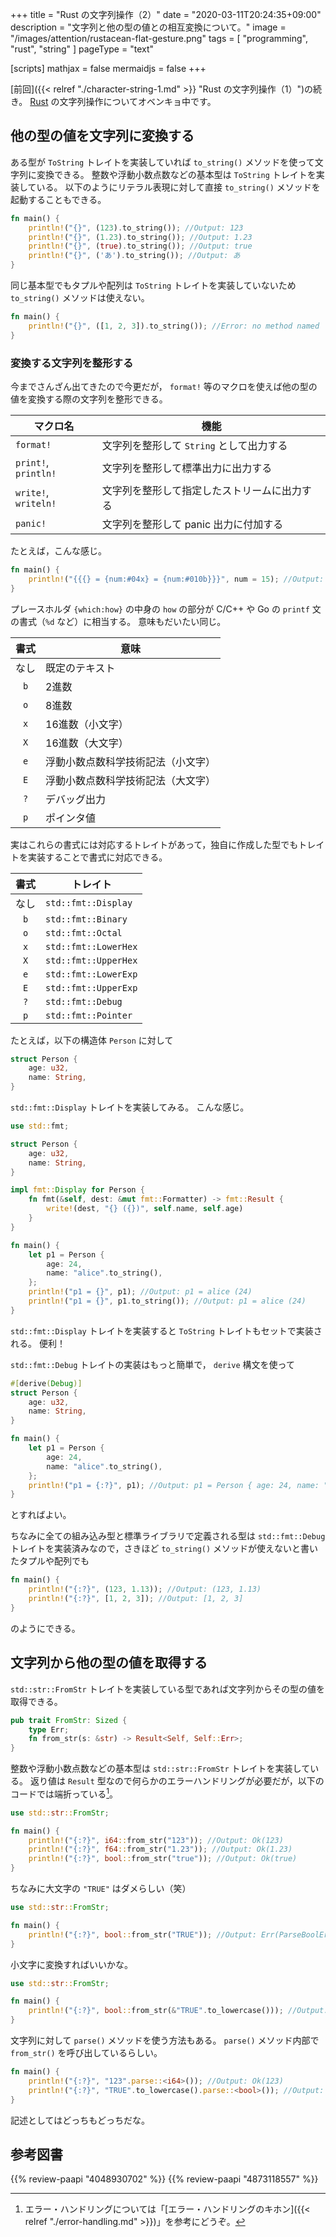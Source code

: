 +++
title = "Rust の文字列操作（2）"
date =  "2020-03-11T20:24:35+09:00"
description = "文字列と他の型の値との相互変換について。"
image = "/images/attention/rustacean-flat-gesture.png"
tags = [ "programming", "rust", "string" ]
pageType = "text"

[scripts]
  mathjax = false
  mermaidjs = false
+++

[前回]({{< relref "./character-string-1.md" >}} "Rust の文字列操作（1）")の続き。
[Rust] の文字列操作についてオベンキョ中です。

## 他の型の値を文字列に変換する

ある型が `ToString` トレイトを実装していれば `to_string()` メソッドを使って文字列に変換できる。
整数や浮動小数点数などの基本型は `ToString` トレイトを実装している。
以下のようにリテラル表現に対して直接 `to_string()` メソッドを起動することもできる。

```rust
fn main() {
    println!("{}", (123).to_string()); //Output: 123
    println!("{}", (1.23).to_string()); //Output: 1.23
    println!("{}", (true).to_string()); //Output: true
    println!("{}", ('あ').to_string()); //Output: あ
}
```

同じ基本型でもタプルや配列は `ToString` トレイトを実装していないため `to_string()` メソッドは使えない。

```rust
fn main() {
    println!("{}", ([1, 2, 3]).to_string()); //Error: no method named `to_string` found for type `[{integer}; 3]` in the current scope
}
```

### 変換する文字列を整形する

今までさんざん出てきたので今更だが， `format!` 等のマクロを使えば他の型の値を変換する際の文字列を整形できる。

| マクロ名             | 機能                                         |
| -------------------- | -------------------------------------------- |
| `format!`            | 文字列を整形して `String` として出力する     |
| `print!`, `println!` | 文字列を整形して標準出力に出力する           |
| `write!`, `writeln!` | 文字列を整形して指定したストリームに出力する |
| `panic!`             | 文字列を整形して panic 出力に付加する        |

たとえば，こんな感じ。

```rust
fn main() {
    println!("{{{} = {num:#04x} = {num:#010b}}}", num = 15); //Output: {15 = 0x0f = 0b00001111}
}
```

プレースホルダ `{which:how}` の中身の `how` の部分が C/C++ や Go の `printf` 文の書式（`%d` など）に相当する。
意味もだいたい同じ。

| 書式 | 意味                               |
|:----:| ---------------------------------- |
| なし | 既定のテキスト                     |
| `b`  | 2進数                              |
| `o`  | 8進数                              |
| `x`  | 16進数（小文字）                   |
| `X`  | 16進数（大文字）                   |
| `e`  | 浮動小数点数科学技術記法（小文字） |
| `E`  | 浮動小数点数科学技術記法（大文字） |
| `?`  | デバッグ出力                       |
| `p`  | ポインタ値                         |

実はこれらの書式には対応するトレイトがあって，独自に作成した型でもトレイトを実装することで書式に対応できる。

| 書式 | トレイト             |
|:----:| -------------------- |
| なし | `std::fmt::Display`  |
| `b`  | `std::fmt::Binary`   |
| `o`  | `std::fmt::Octal`    |
| `x`  | `std::fmt::LowerHex` |
| `X`  | `std::fmt::UpperHex` |
| `e`  | `std::fmt::LowerExp` |
| `E`  | `std::fmt::UpperExp` |
| `?`  | `std::fmt::Debug`    |
| `p`  | `std::fmt::Pointer`  |

たとえば，以下の構造体 `Person` に対して

```rust
struct Person {
    age: u32,
    name: String,
}
```

`std::fmt::Display` トレイトを実装してみる。
こんな感じ。

```rust {hl_lines= [1, "8-12", "19-20"]}
use std::fmt;

struct Person {
    age: u32,
    name: String,
}

impl fmt::Display for Person {
    fn fmt(&self, dest: &mut fmt::Formatter) -> fmt::Result {
        write!(dest, "{} ({})", self.name, self.age)
    }
}

fn main() {
    let p1 = Person {
        age: 24,
        name: "alice".to_string(),
    };
    println!("p1 = {}", p1); //Output: p1 = alice (24)
    println!("p1 = {}", p1.to_string()); //Output: p1 = alice (24)
}
```

`std::fmt::Display` トレイトを実装すると `ToString` トレイトもセットで実装される。
便利！

`std::fmt::Debug` トレイトの実装はもっと簡単で， `derive` 構文を使って

```rust {hl_lines= [1, 12]}
#[derive(Debug)]
struct Person {
    age: u32,
    name: String,
}

fn main() {
    let p1 = Person {
        age: 24,
        name: "alice".to_string(),
    };
    println!("p1 = {:?}", p1); //Output: p1 = Person { age: 24, name: "alice" }
}
```

とすればよい。

ちなみに全ての組み込み型と標準ライブラリで定義される型は `std::fmt::Debug` トレイトを実装済みなので，さきほど `to_string()` メソッドが使えないと書いたタプルや配列でも

```rust
fn main() {
    println!("{:?}", (123, 1.13)); //Output: (123, 1.13)
    println!("{:?}", [1, 2, 3]); //Output: [1, 2, 3]
}
```

のようにできる。

## 文字列から他の型の値を取得する

`std::str::FromStr` トレイトを実装している型であれば文字列からその型の値を取得できる。

```rust
pub trait FromStr: Sized {
    type Err;
    fn from_str(s: &str) -> Result<Self, Self::Err>;
}
```

整数や浮動小数点数などの基本型は `std::str::FromStr` トレイトを実装している。
返り値は `Result` 型なので何らかのエラーハンドリングが必要だが，以下のコードでは端折っている[^err1]。

[^err1]: エラー・ハンドリングについては「[エラー・ハンドリングのキホン]({{< relref "./error-handling.md" >}})」を参考にどうぞ。

```rust
use std::str::FromStr;

fn main() {
    println!("{:?}", i64::from_str("123")); //Output: Ok(123)
    println!("{:?}", f64::from_str("1.23")); //Output: Ok(1.23)
    println!("{:?}", bool::from_str("true")); //Output: Ok(true)
}
```

ちなみに大文字の `"TRUE"` はダメらしい（笑）

```rust
use std::str::FromStr;

fn main() {
    println!("{:?}", bool::from_str("TRUE")); //Output: Err(ParseBoolError { _priv: () })
}
```

小文字に変換すればいいかな。

```rust
use std::str::FromStr;

fn main() {
    println!("{:?}", bool::from_str(&"TRUE".to_lowercase())); //Output: Ok(true)
}
```

文字列に対して `parse()` メソッドを使う方法もある。
`parse()` メソッド内部で `from_str()` を呼び出しているらしい。

```rust
fn main() {
    println!("{:?}", "123".parse::<i64>()); //Output: Ok(123)
    println!("{:?}", "TRUE".to_lowercase().parse::<bool>()); //Output: Ok(true)
}
```

記述としてはどっちもどっちだな。

[Rust]: https://www.rust-lang.org/ "Rust Programming Language"

## 参考図書

{{% review-paapi "4048930702" %}} <!-- プログラミング言語Rust 公式ガイド -->
{{% review-paapi "4873118557" %}} <!-- プログラミングRust -->
